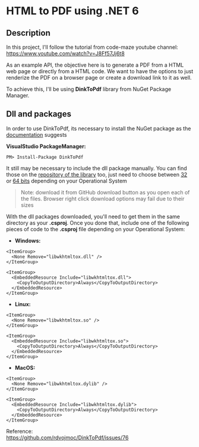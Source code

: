 # HTML to PDF using .NET 6

## Description

In this project, I'll follow the tutorial from code-maze youtube channel: <br>
https://www.youtube.com/watch?v=J8Ff57Jj6t8

As an example API, the objective here is to generate a PDF from a HTML web page or directly from a HTML code. We want to have the options to just renderize the PDF on a browser page or create a download link to it as well. 

To achieve this, I'll be using **DinkToPdf** library from NuGet Package Manager.

## Dll and packages

In order to use DinkToPdf, its necessary to install the NuGet package as the [documentation](https://github.com/rdvojmoc/DinkToPdf) suggests

**VisualStudio PackageManager:**
```
PM> Install-Package DinkToPdf
```

It still may be necessary to include the dll package manually. You can find those on the [repository of the library](https://github.com/rdvojmoc/DinkToPdf/tree/master/v0.12.4) too, just need to choose between [32](https://github.com/rdvojmoc/DinkToPdf/tree/master/v0.12.4/32%20bit) or [64 bits](https://github.com/rdvojmoc/DinkToPdf/tree/master/v0.12.4/64%20bit) depending on your Operational System

> Note: download it from GitHub download button as you open each of the files. Browser right click download options may fail due to their sizes

With the dll packages downloaded, you'll need to get them in the same directory as your **.csproj**. Once you done that, include one of the following pieces of code to the **.csproj** file depending on your Operational System:

- **Windows:**

```
<ItemGroup>
  <None Remove="libwkhtmltox.dll" />
</ItemGroup>

<ItemGroup>
  <EmbeddedResource Include="libwkhtmltox.dll">
    <CopyToOutputDirectory>Always</CopyToOutputDirectory>
  </EmbeddedResource>
</ItemGroup>
```

- **Linux:**

```
<ItemGroup>
  <None Remove="libwkhtmltox.so" />
</ItemGroup>

<ItemGroup>
  <EmbeddedResource Include="libwkhtmltox.so">
    <CopyToOutputDirectory>Always</CopyToOutputDirectory>
  </EmbeddedResource>
</ItemGroup>
```

- **MacOS:**

```
<ItemGroup>
  <None Remove="libwkhtmltox.dylib" />
</ItemGroup>

<ItemGroup>
  <EmbeddedResource Include="libwkhtmltox.dylib">
    <CopyToOutputDirectory>Always</CopyToOutputDirectory>
  </EmbeddedResource>
</ItemGroup>
```

Reference: <br>
https://github.com/rdvojmoc/DinkToPdf/issues/76
